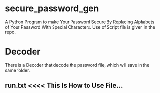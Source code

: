 # secure_password_gen
A Python Program to make Your Password Secure By Replacing Alphabets of Your Password With Special Characters. 
Use of Script file is given in the repo.


# Decoder 
There is a Decoder that decode the password file, which will save in the same folder. 

## run.txt <<<< This Is How to Use File...
